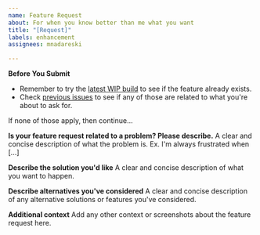 ```yaml
---
name: Feature Request
about: For when you know better than me what you want
title: "[Request]"
labels: enhancement
assignees: mnadareski

---
```


**Before You Submit**

- Remember to try the [latest WIP build](https://github.com/mnadareski/UnshieldSharp/releases/tag/rolling) to see if the feature already exists.
- Check [previous issues](https://github.com/mnadareski/UnshieldSharp/issues) to see if any of those are related to what you're about to ask for.

If none of those apply, then continue...

**Is your feature request related to a problem? Please describe.**
A clear and concise description of what the problem is. Ex. I'm always frustrated when [...]

**Describe the solution you'd like**
A clear and concise description of what you want to happen.

**Describe alternatives you've considered**
A clear and concise description of any alternative solutions or features you've considered.

**Additional context**
Add any other context or screenshots about the feature request here.
